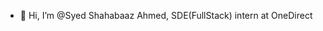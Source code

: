 - 👋 Hi, I’m @Syed Shahabaaz Ahmed, SDE(FullStack) intern at OneDirect

<!---
Syed-Shahabaaz/Syed-Shahabaaz is a ✨ special ✨ repository because its `README.md` (this file) appears on your GitHub profile.
You can click the Preview link to take a look at your changes. 
Main is ahead
--->
